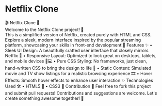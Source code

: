 # Netflix Clone
 🎬 Netflix Clone 🎥
 <br>
 Welcome to the Netflix Clone project! 🚀 
 <br>
 This is a simplified version of Netflix, created purely with HTML and CSS. Explore a sleek, modern interface inspired by the popular streaming platform, showcasing your skills in front-end development!🌟
 Features ✨
 •	Sleek UI Design: A beautifully crafted user interface that closely mirrors Netflix 🎨
 •	Responsive Layout: Optimized to look great on desktops, tablets, and mobile devices 📱💻
 •	Pure CSS Styling: No frameworks, just clean, hand-written CSS to bring the design to life 💅
 •	Static Content: Simulated movie and TV show listings for a realistic browsing experience 🎞️
 •	Hover Effects: Smooth hover effects to enhance user interaction ✨
 Technologies Used 🛠️ 
 •	HTML5 📝
 •	CSS3 🎨
 Contribution 🤝 
 Feel free to fork this project and submit pull requests! Contributions and suggestions are welcome. 
 Let's create something awesome together! 💪
